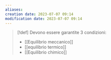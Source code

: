 ```yaml
---
aliases: 
creation date: 2023-07-07 09:14
modification date: 2023-07-07 09:14
---
```


>[!def]
>Devono essere garantite 3 condizioni:
>- [[Equilibrio meccanico]]
>- [[equilibrio termico]]
>- [[Equilibrio  chimico]]